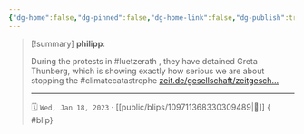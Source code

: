 ```yaml
---
{"dg-home":false,"dg-pinned":false,"dg-home-link":false,"dg-publish":true,"tags":["dgblip"],"disabled rules":["yaml-title","yaml-title-alias","file-name-heading"],"title":"philipp on mastodon @ 2023-01-18","created-date":"2023-01-18T17:23:47","id":109711368330309490,"updated-date":"2025-05-02T08:50:43","dg-path":"blips/109711368330309489.md","permalink":"/blips/109711368330309489/","dgPassFrontmatter":true}
---
```


> [!summary] **philipp**:
>
> During the protests in #luetzerath , they have detained Greta Thunberg, which is showing exactly how serious we are about stopping the #climatecatastrophe [zeit.de/gesellschaft/zeitgesch…](https://www.zeit.de/gesellschaft/zeitgeschehen/2023-01/luetzerath-greta-thunberg-tagebau-garzweiler-demonstration)
> - - -
>
> 🗓️ `Wed, Jan 18, 2023` · [[public/blips/109711368330309489\|🔗]]
{ #blip}

